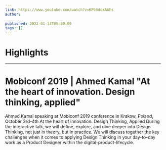 ```yaml
---
link: https://www.youtube.com/watch?v=KPb6dokAGhs
author: 
   
published: 2022-01-14T05:09:00
tags: []
---
```

# Highlights


---
# Mobiconf 2019 | Ahmed Kamal "At the heart of innovation. Design thinking, applied"
Ahmed Kamal speaking at Mobiconf 2019 conference in Krakow, Poland, October 3rd-4th At the heart of innovation. Design Thinking, Applied During the interactive talk, we will define, explore, and dive deeper into Design Thinking, not just in theory, but in practice. We will discuss together the key challenges when it comes to applying Design Thinking in your day-to-day work as a Product Designer within the digital-product-lifecycle.